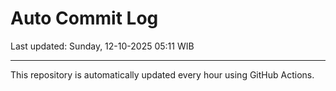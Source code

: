 # Auto Commit Log

Last updated: Sunday, 12-10-2025 05:11 WIB

---

This repository is automatically updated every hour using GitHub Actions.
